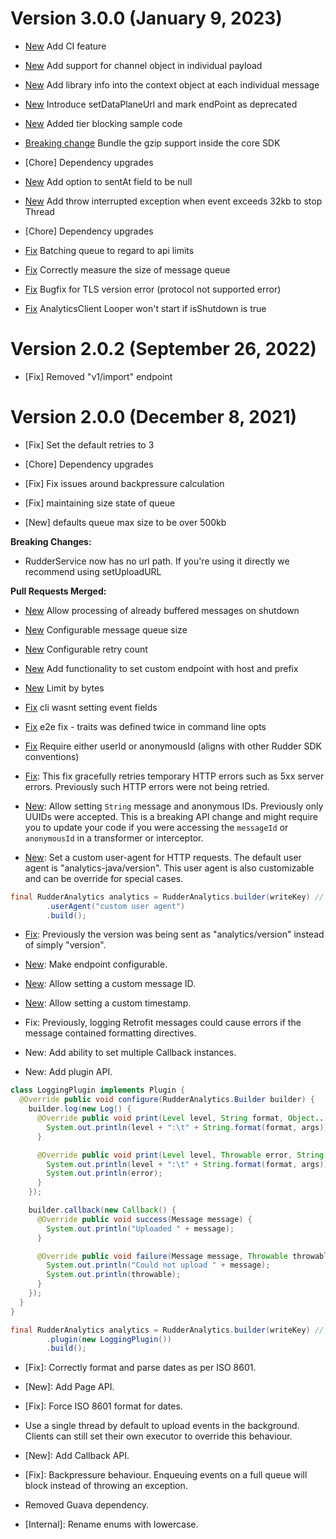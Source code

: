 # Version 3.0.0 (January 9, 2023)
- [New](https://github.com/rudderlabs/rudder-sdk-java/pull/43) Add CI feature
- [New](https://github.com/rudderlabs/rudder-sdk-java/pull/41) Add support for channel object in individual payload
- [New](https://github.com/rudderlabs/rudder-sdk-java/pull/38) Add library info into the context object at each individual message
- [New](https://github.com/rudderlabs/rudder-sdk-java/pull/45) Introduce setDataPlaneUrl and mark endPoint as deprecated
- [New](https://github.com/rudderlabs/rudder-sdk-java/pull/44) Added tier blocking sample code
- [Breaking change](https://github.com/rudderlabs/rudder-sdk-java/pull/42) Bundle the gzip support inside the core SDK

- [Chore] Dependency upgrades
- [New](https://github.com/rudderlabs/rudder-sdk-java/pull/38) Add option to sentAt field to be null
- [New](https://github.com/rudderlabs/rudder-sdk-java/pull/38) Add throw interrupted exception when event exceeds 32kb to stop Thread

- [Chore] Dependency upgrades
- [Fix](https://github.com/rudderlabs/rudder-sdk-java/pull/38) Batching queue to regard to api limits
- [Fix](https://github.com/rudderlabs/rudder-sdk-java/pull/38) Correctly measure the size of message queue
- [Fix](https://github.com/rudderlabs/rudder-sdk-java/pull/38) Bugfix for TLS version error (protocol not supported error)
- [Fix](https://github.com/rudderlabs/rudder-sdk-java/pull/38) AnalyticsClient Looper won't start if isShutdown is true

# Version 2.0.2 (September 26, 2022)

- [Fix] Removed "v1/import" endpoint
# Version 2.0.0 (December 8, 2021)

- [Fix] Set the default retries to 3
- [Chore] Dependency upgrades


- [Fix] Fix issues around backpressure calculation

- [Fix] maintaining size state of queue

- [New] defaults queue max size to be over 500kb

**Breaking Changes:**

- RudderService now has no url path. If you're using it directly we recommend using setUploadURL

**Pull Requests Merged:**

- [New](https://github.com/rudderlabs/rudder-sdk-java/pull/192) Allow processing of already buffered messages on shutdown
- [New](https://github.com/rudderlabs/rudder-sdk-java/pull/190) Configurable message queue size
- [New](https://github.com/rudderlabs/rudder-sdk-java/pull/189) Configurable retry count
- [New](https://github.com/rudderlabs/rudder-sdk-java/pull/183) Add functionality to set custom endpoint with host and prefix
- [New](https://github.com/rudderlabs/rudder-sdk-java/pull/178) Limit by bytes

- [Fix](https://github.com/rudderlabs/rudder-sdk-java/pull/223) cli wasnt setting event fields
- [Fix](https://github.com/rudderlabs/rudder-sdk-java/pull/222) e2e fix - traits was defined twice in command line opts
- [Fix](https://github.com/rudderlabs/rudder-sdk-java/pull/221) Require either userId or anonymousId \(aligns with other Rudder SDK conventions\)

- [Fix](https://github.com/rudderlabs/rudder-sdk-java/pull/117): This fix gracefully retries temporary HTTP errors such as 5xx server errors. Previously such HTTP errors were not being retried.

- [New](https://github.com/rudderlabs/rudder-sdk-java/pull/113): Allow setting `String` message and anonymous IDs. Previously only UUIDs were accepted. This is a breaking API change and might require you to update your code if you were accessing the `messageId` or `anonymousId` in a transformer or interceptor.

- [New](https://github.com/rudderlabs/rudder-sdk-java/pull/109): Set a custom user-agent for HTTP requests. The default user agent is "analytics-java/version". This user agent is also customizable and can be override for special cases.

```java
final RudderAnalytics analytics = RudderAnalytics.builder(writeKey) //
        .userAgent("custom user agent")
        .build();
```

- [Fix](https://github.com/rudderlabs/rudder-sdk-java/pull/112): Previously the version was being sent as "analytics/version" instead of simply "version".

- [New](https://github.com/rudderlabs/rudder-sdk-java/pull/99): Make endpoint configurable.
- [New](https://github.com/rudderlabs/rudder-sdk-java/pull/101): Allow setting a custom message ID.
- [New](https://github.com/rudderlabs/rudder-sdk-java/pull/58): Allow setting a custom timestamp.

- Fix: Previously, logging Retrofit messages could cause errors if the message contained formatting directives.

- New: Add ability to set multiple Callback instances.
- New: Add plugin API.

```java
class LoggingPlugin implements Plugin {
  @Override public void configure(RudderAnalytics.Builder builder) {
    builder.log(new Log() {
      @Override public void print(Level level, String format, Object... args) {
        System.out.println(level + ":\t" + String.format(format, args));
      }

      @Override public void print(Level level, Throwable error, String format, Object... args) {
        System.out.println(level + ":\t" + String.format(format, args));
        System.out.println(error);
      }
    });

    builder.callback(new Callback() {
      @Override public void success(Message message) {
        System.out.println("Uploaded " + message);
      }

      @Override public void failure(Message message, Throwable throwable) {
        System.out.println("Could not upload " + message);
        System.out.println(throwable);
      }
    });
  }
}

final RudderAnalytics analytics = RudderAnalytics.builder(writeKey) //
        .plugin(new LoggingPlugin())
        .build();
```

- [Fix]: Correctly format and parse dates as per ISO 8601.

- [New]: Add Page API.

- [Fix]: Force ISO 8601 format for dates.
- Use a single thread by default to upload events in the background. Clients can still set their own executor to override this behaviour.
- [New]: Add Callback API.
- [Fix]: Backpressure behaviour. Enqueuing events on a full queue will block instead of throwing an exception.
- Removed Guava dependency.
- [Internal]: Rename enums with lowercase.
